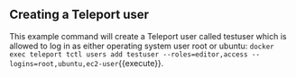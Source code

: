 


## Creating a Teleport user


This example command will create a Teleport user called testuser which is allowed to log in as either operating system user root or ubuntu:
`docker exec teleport tctl users add testuser --roles=editor,access --logins=root,ubuntu,ec2-user`{{execute}}.



